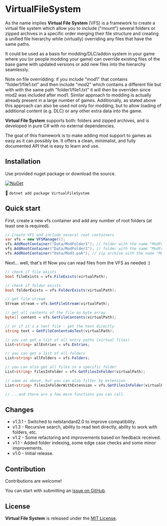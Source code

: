 # VirtualFileSystem
As the name implies **Virtual File System** (VFS) is a framework to create a virtual file system which allow you to include ("mount") several folders or zipped archives in a specific order merging their file structure and creating a unified file hierarchy while (virtually) overriding any files that have the same paths.

It could be used as a basis for modding/DLC/addon system in your game where you (or people modding your game) can override existing files of the base game with updated versions or add new files into the hierarchy seamlessly.

Note on file overridding: if you include "mod1" that contains "folder1/file1.txt" and then include "mod2" which contains a different file but with with the same path "folder1/file1.txt" it will then be overriden since mod2 was included after mod1. Similar approach to modding is actually already present in a large number of games. Additionally, as stated above this approach can also be used not only for modding, but to allow loading of additional content (e.g. DLC) or any other extra data into the game.

**Virtual File System** supports both: folders and zipped archives, and is developed in pure C# with no external dependencies.

The goal of this framework is to make adding mod support to games as easy as it can possibly be. It offers a clean, minimalist, and fully documented API that is easy to learn and use.

## Installation
Use provided nuget package or download the source.

[![NuGet](https://img.shields.io/nuget/v/VirtualFileSystem.svg?style=for-the-badge)](https://www.nuget.org/packages/VirtualFileSystem)

:wrench: `dotnet add package VirtualFileSystem`

## Quick start
First, create a new vfs container and add any number of root folders (at least one is required).

```cs
// Create VFS and include several root containers
var vfs = new VFSManager();
vfs.AddRootContainer("Data/ModFolder1"); // folder with the name "ModFolder1"
vfs.AddRootContainer("Data/ModFolder2"); // folder with the name "ModFolder2"
vfs.AddRootContainer("Data/Mod3.pak"); // zip archive with the name "Mod3.pak"
```

Next... well, that's it! Now you can read files from the VFS as needed :)

```cs
// check if file exists
bool fileExists = vfs.FileExists(virtualPath);

// check if folder exists
bool folderExists = vfs.FolderExists(virtualPath);

// get file stream
Stream stream = vfs.GetFileStream(virtualPath);

// get all contents of the file as byte array
byte[] content = vfs.GetFileContents(virtualPath);

// or if it's a text file - get the text directly
string text = GetFileContentsAsText(virtualPath);

// you can get a list of all entry paths (virtual files)
List<string> allEntries = vfs.Entries;

// you can get a list of all folders
List<string> allFolders = vfs.Folders;

// you can also get all files in a specific folder
List<string> filesInFolder = vfs.GetFilesInFolder(virtualPath);

// same as above, but you can also filter by extension
List<string> filesInFolderWithExtension = vfs.GetFilesInFolder(virtualPath, "txt");

// ...and there are a few more functions you can call.
```

## Changes
 - v1.3.1 - Switched to netstandard2.0 to improve compatibility.
 - v1.3 - Recursive search, ability to read text directly, ability to work with folders, etc.
 - v1.2 - Some refactoring and improvements based on feedback received.
 - v1.1 - Added folder indexing, some edge case checks and some minor improvements.
 - v1.0 - Initial release.

## Contribution
Contributions are welcome!

You can start with submitting an [issue on GitHub](https://github.com/Lurler/VirtualFileSystem/issues).

## License
**Virtual File System** is released under the [MIT License](../master/LICENSE).